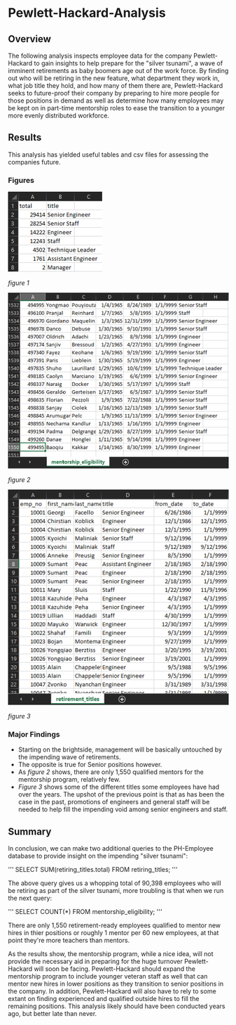 # Pewlett-Hackard-Analysis

## Overview
The following analysis inspects employee data for the company Pewlett-Hackard to gain insights to help prepare for the "silver tsunami", a wave of imminent retirements as baby boomers age out of the work force. By finding out who will be retiring in the new feature, what department they work in, what job title they hold, and how many of them there are, Pewlett-Hackard seeks to future-proof their company by preparing to hire more people for those positions in demand as well as determine how many employees may be kept on in part-time mentorship roles to ease the transition to a younger more evenly distributed workforce.

## Results
This analysis has yielded useful tables and csv files for assessing the companies future. 

### Figures
![impending_retirements_by_title](https://github.com/deklund76/Pewlett-Hackard-Analysis/blob/main/Resources/impending_retirements_by_title.png)

_figure 1_

![mentorship_eligibility](https://github.com/deklund76/Pewlett-Hackard-Analysis/blob/main/Resources/mentorship_eligibility.png)

_figure 2_

![retiring_employees_titles_held](https://github.com/deklund76/Pewlett-Hackard-Analysis/blob/main/Resources/retiring_employees_titles_held.png)

_figure 3_

### Major Findings

* Starting on the brightside, management will be basically untouched by the impending wave of retirements.
* The opposite is true for Senior positions however.
* As _figure 2_ shows, there are only 1,550 qualified mentors for the mentorship program, relatively few.
* _Figure 3_ shows some of the different titles some employees have had over the years. The upshot of the previous point is that as has been the case in the past, promotions of engineers and general staff will be needed to help fill the impending void among senior engineers and staff.

## Summary
In conclusion, we can make two additional queries to the PH-Employee database to provide insight on the impending "silver tsunami":

'''
SELECT SUM(retiring_titles.total)
FROM retiring_titles;
'''

The above query gives us a whopping total of 90,398 employees who will be retiring as part of the silver tsunami, more troubling is that when we run the next query:

'''
SELECT COUNT(*)
FROM mentorship_eligibility;
'''

There are only 1,550 retirement-ready employees qualified to mentor new hires in thier positions or roughly 1 mentor per 60 new employees, at that point they're more teachers than mentors.

As the results show, the mentorship program, while a nice idea, will not provide the necessary aid in preparing for the huge turnover Pewlett-Hackard will soon be facing. Pewlett-Hackard should expand the mentorship program to include younger veteran staff as well that can mentor new hires in lower positions as they transition to senior positions in the company. In addition, Pewlett-Hackard will also have to rely to some extant on finding experienced and qualified outside hires to fill the remaining positions. This analysis likely should have been conducted years ago, but better late than never.
